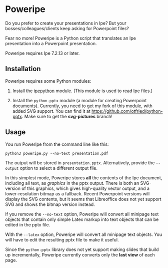 # Poweripe

Do you prefer to create your presentations in Ipe?  But your
bosses/colleagues/clients keep asking for Powerpoint files?

Fear no more!  Poweripe is a Python script that translates an Ipe
presentation into a Powerpoint presentation.

Poweripe requires Ipe 7.2.13 or later.

## Installation

Poweripe requires some Python modules:

<!--
1. Install `pylatexenc` by saying `pip3 install pylatexenc`. (This
module is used to parse Latex.)
-->

1. Install the
[ipepython](https://github.com/otfried/ipe-tools/tree/master/ipepython)
module. (This module is used to read Ipe files.) 

2. Install the `python-pptx` module (a module for creating Powerpoint documents). 
Currently, you need to get my fork of this module, with added SVG
support.  You can find it at
https://github.com/otfried/python-pptx. Make sure to get the **svg-pictures** branch!

<!--
It requires the python-pptx module, which you can install with
```
pip3 install python-pptx
```
(See https://python-pptx.readthedocs.io/ for details.)
-->

## Usage

You run Poweripe from the command line like this:
```
python3 poweripe.py --no-text presentation.pdf
```
The output will be stored in `presentation.pptx`.  Alternatively,
provide the `--output` option to select a different output file. 

In this simplest mode, Poweripe stores **all** the contents of the Ipe
document, including all text, as *graphics* in the pptx output.  There
is both an SVG-version of this graphics, which gives high-quality
vector output, and a lower-resolution bitmap as a fallback.  Recent
Powerpoint versions will display the SVG contents, but it seems that
Libreoffice does not yet support SVG and shows the bitmap version
instead.

If you remove the `--no-text` option, Poweripe will convert all minipage
text objects that contain only simple Latex markup into text objects that
can be edited in the pptx file.

With the `--latex` option, Poweripe will convert all minipage text
objects.  You will have to edit the resulting pptx file to make it useful.

Since the `python-pptx` library does not yet support making slides
that build up incrementally, Poweripe currently converts only the
**last view** of each page.
